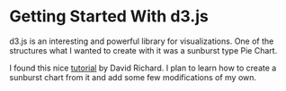 # Getting Started With d3.js

d3.js is an interesting and powerful library for visualizations. One of the structures what I wanted to create with it was a sunburst type Pie Chart.

I found this nice [tutorial](https://bl.ocks.org/denjn5/e1cdbbe586ac31747b4a304f8f86efa5) by David Richard. I plan to learn how to create a sunburst chart from it and add some few modifications of my own.